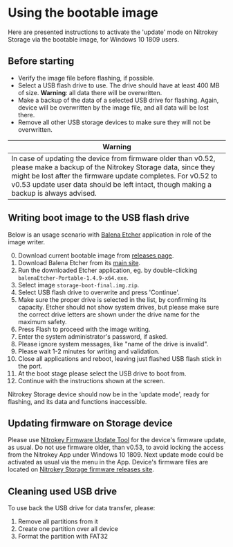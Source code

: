# Using the bootable image
Here are presented instructions to activate the 'update' mode on Nitrokey Storage via the bootable image, for Windows 10 1809 users. 

## Before starting
- Verify the image file before flashing, if possible.
- Select a USB flash drive to use. The drive should have at least 400 MB of size. **Warning**: all data there will be overwritten. 
- Make a backup of the data of a selected USB drive for flashing. Again, device will be overwritten by the image file, and all data will be lost there.
- Remove all other USB storage devices to make sure they will not be overwritten.

|Warning|
|-----|
|In case of updating the device from firmware older than v0.52, please make a backup of the Nitrokey Storage data, since they might be lost after the firmware update completes. For v0.52 to v0.53 update user data should be left intact, though making a backup is always advised.|


## Writing boot image to the USB flash drive
Below is an usage scenario with [Balena Etcher] application in role of the image writer.

0. Download current bootable image from [releases page].
0. Download Balena Etcher from its [main site].
1. Run the downloaded Etcher application, eg. by double-clicking `balenaEtcher-Portable-1.4.9-x64.exe`.
2. Select image `storage-boot-final.img.zip`.
3. Select USB flash drive to overwrite and press 'Continue'.
4. Make sure the proper drive is selected in the list, by confirming its capacity. Etcher should not show system drives, but please make sure the correct drive letters are shown under the drive name for the maximum safety.
5. Press Flash to proceed with the image writing.
6. Enter the system administrator's password, if asked.
7. Please ignore system messages, like "name of the drive is invalid".
8. Please wait 1-2 minutes for writing and validation.
9. Close all applications and reboot, leaving just flashed USB flash stick in the port.
10. At the boot stage please select the USB drive to boot from.
11. Continue with the instructions shown at the screen.

Nitrokey Storage device should now be in the 'update mode', ready for flashing, and its data and functions inaccessible.

## Updating firmware on Storage device
Please use [Nitrokey Firmware Update Tool] for the device's firmware update, as usual. Do not use firmware older, than v0.53, to avoid locking the access from the Nitrokey App under Windows 10 1809. Next update mode could be activated as usual via the menu in the App. Device's firmware files are located on [Nitrokey Storage firmware releases site].

[Nitrokey Storage firmware releases site]: https://github.com/Nitrokey/nitrokey-storage-firmware/releases

## Cleaning used USB drive
To use back the USB drive for data transfer, please:
1. Remove all partitions from it
2. Create one partition over all device
3. Format the partition with FAT32


[main site]: https://www.balena.io/etcher/
[Balena Etcher]: https://www.balena.io/etcher/
[releases page]: https://github.com/Nitrokey/nitrokey-storage-update-boot/releases
[Nitrokey Firmware Update Tool]: https://github.com/Nitrokey/nitrokey-update-tool/releases